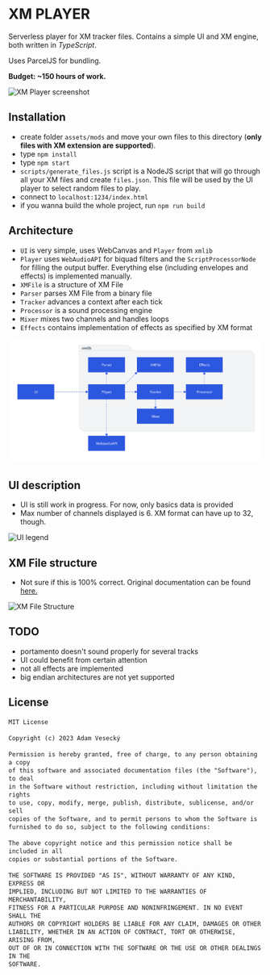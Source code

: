 # XM PLAYER

Serverless player for XM tracker files. Contains a simple UI and XM engine, both written in *TypeScript*.

Uses ParcelJS for bundling.

**Budget: ~150 hours of work.**

![XM Player screenshot](docs/screenshot.png)

## Installation
* create folder `assets/mods` and move your own files to this directory (**only files with XM extension are supported**). 
* type `npm install`
* type `npm start`
* `scripts/generate_files.js` script is a NodeJS script that will go through all your XM files and create `files.json`. This file will be used by the UI player to select random files to play.
* connect to `localhost:1234/index.html`
* if you wanna build the whole project, run `npm run build`

## Architecture

* `UI` is very simple, uses WebCanvas and `Player` from `xmlib`
* `Player` uses `WebAudioAPI` for biquad filters and the `ScriptProcessorNode` for filling the output buffer. Everything else (including envelopes and effects) is implemented manually.
* `XMFile` is a structure of XM File
* `Parser` parses XM File from a binary file
* `Tracker` advances a context after each tick
* `Processor` is a sound processing engine
* `Mixer` mixes two channels and handles loops
* `Effects` contains implementation of effects as specified by XM format

![XM Architecture](docs/architecture.png)

## UI description

* UI is still work in progress. For now, only basics data is provided
* Max number of channels displayed is 6. XM format can have up to 32, though.

![UI legend](docs/xmplayer_ui.png)

## XM File structure

* Not sure if this is 100% correct. Original documentation can be found [here.](http://ftp.modland.com/pub/documents/format_documentation/FastTracker%202%20v2.04%20(.xm).html)

![XM File Structure](docs/xmfile_structure.png)

## TODO

* portamento doesn't sound properly for several tracks
* UI could benefit from certain attention
* not all effects are implemented
* big endian architectures are not yet supported

## License

    MIT License

    Copyright (c) 2023 Adam Vesecký

    Permission is hereby granted, free of charge, to any person obtaining a copy
    of this software and associated documentation files (the "Software"), to deal
    in the Software without restriction, including without limitation the rights
    to use, copy, modify, merge, publish, distribute, sublicense, and/or sell
    copies of the Software, and to permit persons to whom the Software is
    furnished to do so, subject to the following conditions:

    The above copyright notice and this permission notice shall be included in all
    copies or substantial portions of the Software.

    THE SOFTWARE IS PROVIDED "AS IS", WITHOUT WARRANTY OF ANY KIND, EXPRESS OR
    IMPLIED, INCLUDING BUT NOT LIMITED TO THE WARRANTIES OF MERCHANTABILITY,
    FITNESS FOR A PARTICULAR PURPOSE AND NONINFRINGEMENT. IN NO EVENT SHALL THE
    AUTHORS OR COPYRIGHT HOLDERS BE LIABLE FOR ANY CLAIM, DAMAGES OR OTHER
    LIABILITY, WHETHER IN AN ACTION OF CONTRACT, TORT OR OTHERWISE, ARISING FROM,
    OUT OF OR IN CONNECTION WITH THE SOFTWARE OR THE USE OR OTHER DEALINGS IN THE
    SOFTWARE.

